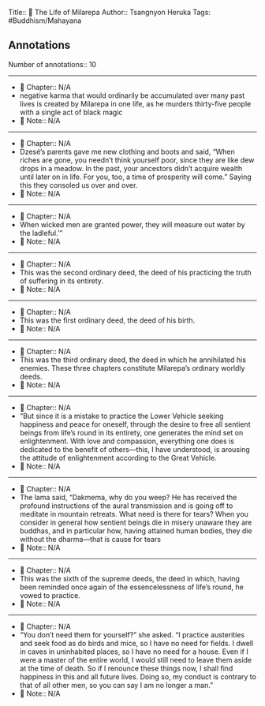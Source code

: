Title:: 📕 The Life of Milarepa
Author:: Tsangnyon Heruka
Tags: #Buddhism/Mahayana  
## Annotations

Number of annotations:: 10

----

- 📖 Chapter:: N/A
- negative karma that would ordinarily be accumulated over many past lives is created by Milarepa in one life, as he murders thirty-five people with a single act of black magic
- 📝 Note:: N/A

----

- 📖 Chapter:: N/A
- Dzesé’s parents gave me new clothing and boots and said, “When riches are gone, you needn’t think yourself poor, since they are like dew drops in a meadow. In the past, your ancestors didn’t acquire wealth until later on in life. For you, too, a time of prosperity will come.” Saying this they consoled us over and over.
- 📝 Note:: N/A

----

- 📖 Chapter:: N/A
- When wicked men are granted power, they will measure out water by the ladleful.’”
- 📝 Note:: N/A

----

- 📖 Chapter:: N/A
- This was the second ordinary deed, the deed of his practicing the truth of suffering in its entirety.
- 📝 Note:: N/A

----

- 📖 Chapter:: N/A
- This was the first ordinary deed, the deed of his birth.
- 📝 Note:: N/A

----

- 📖 Chapter:: N/A
- This was the third ordinary deed, the deed in which he annihilated his enemies. These three chapters constitute Milarepa’s ordinary worldly deeds.
- 📝 Note:: N/A

----

- 📖 Chapter:: N/A
- “But since it is a mistake to practice the Lower Vehicle seeking happiness and peace for oneself, through the desire to free all sentient beings from life’s round in its entirety, one generates the mind set on enlightenment. With love and compassion, everything one does is dedicated to the benefit of others—this, I have understood, is arousing the attitude of enlightenment according to the Great Vehicle.
- 📝 Note:: N/A

----

- 📖 Chapter:: N/A
- The lama said, “Dakmema, why do you weep? He has received the profound instructions of the aural transmission and is going off to meditate in mountain retreats. What need is there for tears? When you consider in general how sentient beings die in misery unaware they are buddhas, and in particular how, having attained human bodies, they die without the  dharma—that is cause for tears
- 📝 Note:: N/A

----

- 📖 Chapter:: N/A
- This was the sixth of the supreme deeds, the deed in which, having been reminded once again of the essencelessness of life’s round, he vowed to practice.
- 📝 Note:: N/A

----

- 📖 Chapter:: N/A
- “You don’t need them for yourself?” she asked.
“I practice austerities and seek food as do birds and mice, so I have no need for fields. I dwell in caves in uninhabited places, so I have no need for a house. Even if I were a master of the entire world, I would still need to leave them aside at the time of death. So if I renounce these things now, I shall find happiness in this and all future lives. Doing so, my conduct is contrary to that of all other men, so you can say I am no longer a man.”
- 📝 Note:: N/A

